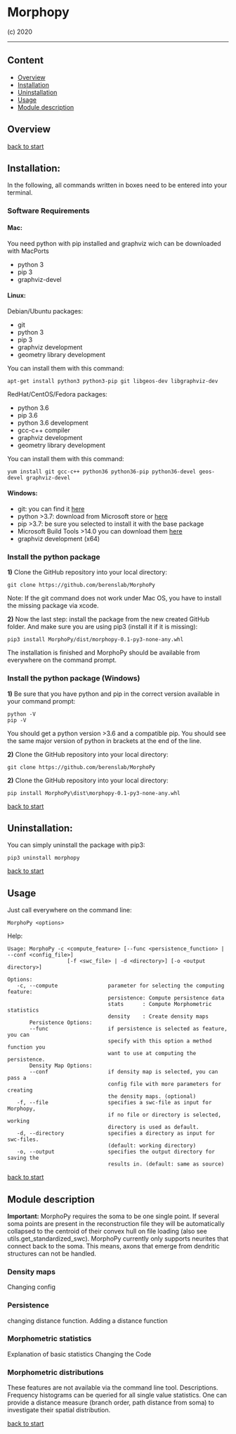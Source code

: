 # Morphopy
(c) 2020
********

## <a name="content">Content</a> 
- [Overview](#overview)
- [Installation](#installation)
- [Uninstallation](#uninstallation)
- [Usage](#usage)
- [Module description](#module)

## <a name="overview">Overview</a> 

[back to start](#content)

## <a name="installation">Installation:</a>
In the following, all commands written in boxes need to be entered into your terminal.
### Software Requirements
#### Mac:
You need python with pip installed and graphviz wich can be downloaded with MacPorts
 - python 3
 - pip 3
 - graphviz-devel
 
#### Linux:
Debian/Ubuntu packages:

 - git
 - python 3
 - pip 3
 - graphviz development
 - geometry library development

You can install them with this command:

	apt-get install python3 python3-pip git libgeos-dev libgraphviz-dev

RedHat/CentOS/Fedora packages:

 - python 3.6
 - pip 3.6
 - python 3.6 development
 - gcc-c++ compiler
 - graphviz development
 - geometry library development

You can install them with this command:

	yum install git gcc-c++ python36 python36-pip python36-devel geos-devel graphviz-devel
#### Windows:

 - git: you can find it [here](https://git-scm.com/download/win)
 - python >3.7: download from Microsoft store or  [here](https://www.python.org/downloads/windows/)
 - pip >3.7: be sure you selected to install it with the base package
 - Microsoft Build Tools >14.0 you can download them [here](https://visualstudio.microsoft.com/visual-cpp-build-tools/)
 - graphviz development (x64)
###  Install the python package

**1)** Clone the GitHub repository into your local directory:

	git clone https://github.com/berenslab/MorphoPy
Note: If the git command does not work under Mac OS, you have to install the missing package via xcode.

**2)** Now the last step: install the package from the new created GitHub folder. And make sure you are using pip3 (install it if it is missing):

	pip3 install MorphoPy/dist/morphopy-0.1-py3-none-any.whl
	
The installation is finished and MorphoPy should be available from everywhere on the command prompt.

###  Install the python package (Windows)

**1)** Be sure that you have python and pip in the correct version available in your command prompt:

	python -V
	pip -V
		
You should get a python version >3.6 and a compatible pip. You should see the same major version of python in brackets at the end of the line.

**2)** Clone the GitHub repository into your local directory:

	git clone https://github.com/berenslab/MorphoPy

**2)** Clone the GitHub repository into your local directory:

	pip install MorphoPy\dist\morphopy-0.1-py3-none-any.whl
	
[back to start](#content)

## <a name="uninstallation">Uninstallation:</a>

You can simply uninstall the package with pip3:

	pip3 uninstall morphopy

	
[back to start](#content)

## <a name="usage">Usage</a> 
Just call everywhere on the command line:

	MorphoPy <options>
Help:

	Usage: MorphoPy -c <compute_feature> [--func <persistence_function> | --conf <config_file>]
	                   [-f <swc_file> | -d <directory>] [-o <output directory>]

	Options:
	   -c, --compute                parameter for selecting the computing feature:
	                                persistence: Compute persistence data
	                                stats      : Compute Morphometric statistics
	                                density    : Create density maps
	       Persistence Options:
	       --func                   if persistence is selected as feature, you can
	                                specify with this option a method function you
	                                want to use at computing the persistence.
	       Density Map Options:
	       --conf                   if density map is selected, you can pass a
	                                config file with more parameters for creating
	                                the density maps. (optional)
	   -f, --file                   specifies a swc-file as input for Morphopy,
	                                if no file or directory is selected, working
	                                directory is used as default.
	   -d, --directory              specifies a directory as input for swc-files.
	                                (default: working directory)
	   -o, --output                 specifies the output directory for saving the
	                                results in. (default: same as source)



[back to start](#content)

## <a name="module">Module description</a> 

**Important:** MorphoPy requires the soma to be one single point. If several soma points are present in the
reconstruction file they will be automatically collapsed to the centroid of their convex hull on file loading (also see utils.get_standardized_swc).
MorphoPy currently only supports neurites that connect back to the soma. This means, axons that emerge from dendritic
structures can not be handled.

### Density maps
Changing config

### Persistence
changing distance function. Adding a distance function

### Morphometric statistics
Explanation of basic statistics
Changing the Code

### Morphometric distributions
These features are not available via the command line tool.
Descriptions. Frequency histograms can be queried for all single value statistics. One can provide a distance measure (branch order,
path distance from soma) to investigate their spatial distribution.

[back to start](#content)

